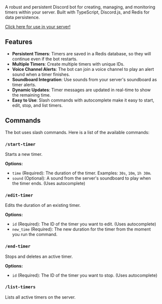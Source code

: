 A robust and persistent Discord bot for creating, managing, and monitoring timers within your server. Built with TypeScript, Discord.js, and Redis for data persistence.

[Click here for use in your server!](https://discord.com/api/oauth2/authorize?client_id=1421574558032593006&scope=bot+applications.commands&permissions=4402378263552)

## Features

- **Persistent Timers**: Timers are saved in a Redis database, so they will continue even if the bot restarts.
- **Multiple Timers**: Create multiple timers with unique IDs.
- **Voice Channel Alerts**: The bot can join a voice channel to play an alert sound when a timer finishes.
- **Soundboard Integration**: Use sounds from your server's soundboard as timer alerts.
- **Dynamic Updates**: Timer messages are updated in real-time to show the remaining time.
- **Easy to Use**: Slash commands with autocomplete make it easy to start, edit, stop, and list timers.

## Commands

The bot uses slash commands. Here is a list of the available commands:

### `/start-timer`

Starts a new timer.

**Options:**
- `time` (Required): The duration of the timer. Examples: `30s`, `10m`, `1h 30m`.
- `sound` (Optional): A sound from the server's soundboard to play when the timer ends. (Uses autocomplete)
  
### `/edit-timer`

Edits the duration of an existing timer.

**Options:**
- `id` (Required): The ID of the timer you want to edit. (Uses autocomplete)
- `new_time` (Required): The new duration for the timer from the moment you run the command.

### `/end-timer`

Stops and deletes an active timer.

**Options:**
- `id` (Required): The ID of the timer you want to stop. (Uses autocomplete)

### `/list-timers`

Lists all active timers on the server.
